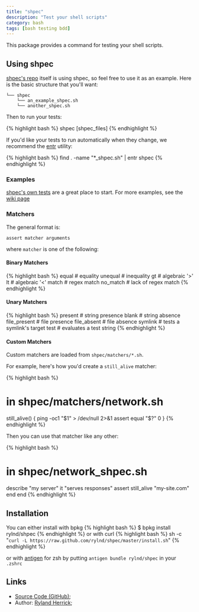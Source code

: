 ```yaml
---
title: "shpec"
description: "Test your shell scripts"
category: bash
tags: [bash testing bdd]
---
```


This package provides a command for testing your shell scripts.

## Using shpec
[shpec's repo](https://github.com/rylnd/shpec) itself is using shpec, so feel free to use it as an example.
Here is the basic structure that you'll want:

    └── shpec
        └── an_example_shpec.sh
        └── another_shpec.sh

Then to run your tests:

{% highlight bash %}
shpec [shpec_files]
{% endhighlight %}

If you'd like your tests to run automatically when they change, we recommend the [entr](http://entrproject.org/) utility:

{% highlight bash %}
find . -name "*_shpec.sh" | entr shpec
{% endhighlight %}

### Examples
[shpec's own tests](https://github.com/rylnd/shpec/tree/master/shpec/shpec_shpec.sh)
are a great place to start. For more examples, see the [wiki page](https://github.com/rylnd/shpec/wiki/Examples)

### Matchers
The general format is:

    assert matcher arguments

where `matcher` is one of the following:

#### Binary Matchers
{% highlight bash %}
equal         # equality
unequal       # inequality
gt            # algebraic '>'
lt            # algebraic '<'
match         # regex match
no_match      # lack of regex match
{% endhighlight %}

#### Unary Matchers
{% highlight bash %}
present       # string presence
blank         # string absence
file_present  # file presence
file_absent   # file absence
symlink       # tests a symlink's target
test          # evaluates a test string
{% endhighlight %}

#### Custom Matchers
Custom matchers are loaded from `shpec/matchers/*.sh`.

For example, here's how you'd create a `still_alive` matcher:

{% highlight bash %}
# in shpec/matchers/network.sh
still_alive() {
  ping -oc1 "$1" > /dev/null 2>&1
  assert equal "$?" 0
}
{% endhighlight %}

Then you can use that matcher like any other:

{% highlight bash %}
# in shpec/network_shpec.sh
describe "my server"
  it "serves responses"
    assert still_alive "my-site.com"
  end
end
{% endhighlight %}

## Installation
You can either install with bpkg
{% highlight bash %}
$ bpkg install rylnd/shpec
{% endhighlight %}
or with curl
{% highlight bash %}
sh -c "`curl -L https://raw.github.com/rylnd/shpec/master/install.sh`"
{% endhighlight %}

or with [antigen](https://github.com/zsh-users/antigen) for zsh by
putting `antigen bundle rylnd/shpec` in your `.zshrc`

## Links
* [Source Code (GitHub)](https://github.com/rylnd/shpec);
* Author: [Ryland Herrick](https://github.com/rylnd);
